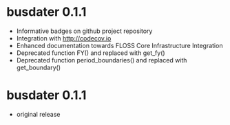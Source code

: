 # busdater 0.1.1

* Informative badges on github project repository
* Integration with http://codecov.io
* Enhanced documentation towards FLOSS Core Infrastructure Integration
* Deprecated function FY() and replaced with get_fy()
* Deprecated function period_boundaries() and replaced with get_boundary()

# busdater 0.1.1

* original release
